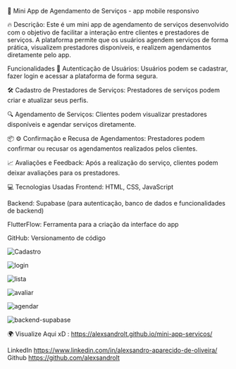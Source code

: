 🚀 Mini App de Agendamento de Serviços - app mobile responsivo

🔥  Descrição:
Este é um mini app de agendamento de serviços desenvolvido com o objetivo de facilitar a interação entre clientes e prestadores de serviços. A plataforma permite que os usuários agendem serviços de forma prática, visualizem prestadores disponíveis, e realizem agendamentos diretamente pelo app.

  Funcionalidades
🔧 Autenticação de Usuários: Usuários podem se cadastrar, fazer login e acessar a plataforma de forma segura.

  🛠️ Cadastro de Prestadores de Serviços: Prestadores de serviços podem criar e atualizar seus perfis.

 🔍  Agendamento de Serviços: Clientes podem visualizar prestadores disponíveis e agendar serviços diretamente.

 📦  ⚙️ Confirmação e Recusa de Agendamentos: Prestadores podem confirmar ou recusar os agendamentos realizados pelos clientes.

 📈  Avaliações e Feedback: Após a realização do serviço, clientes podem deixar avaliações para os prestadores.

💻  Tecnologias Usadas
Frontend: HTML, CSS, JavaScript

Backend: Supabase (para autenticação, banco de dados e funcionalidades de backend)

FlutterFlow: Ferramenta para a criação da interface do app

GitHub: Versionamento de código




![Cadastro](https://github.com/user-attachments/assets/ced3a87b-1644-443c-87f1-50719f2b18c7)


![login](https://github.com/user-attachments/assets/4522a43b-4131-475d-a48f-42422d44adc1)


![lista](https://github.com/user-attachments/assets/39747bde-5420-4860-8667-a010d99ccb3f)


![avaliar](https://github.com/user-attachments/assets/bb368b04-28c7-4042-9001-1460a065c0fb)

![agendar](https://github.com/user-attachments/assets/c117b7e3-3236-4037-9875-871479f849ff)


![backend-supabase](https://github.com/user-attachments/assets/4563beba-ae3f-4b6c-895a-0d8ed2216904)

 🌍  Visualize Aqui xD :  https://alexsandrolt.github.io/mini-app-servicos/

LinkedIn https://www.linkedin.com/in/alexsandro-aparecido-de-oliveira/
Github https://github.com/alexsandrolt

